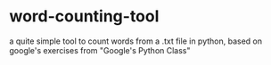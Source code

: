 # word-counting-tool
a quite simple tool to count words from a .txt file in python, based on google's exercises from "Google's Python Class"
